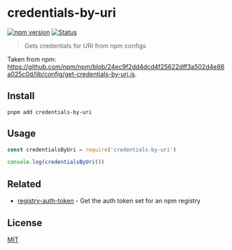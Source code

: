 # credentials-by-uri

[![npm version](https://img.shields.io/npm/v/credentials-by-uri.svg)](https://www.npmjs.com/package/credentials-by-uri)
[![Status](https://travis-ci.org/pnpm/credentials-by-uri.svg?branch=master)](https://travis-ci.org/pnpm/credentials-by-uri "See test builds")

> Gets credentials for URI from npm configs

Taken from npm: https://github.com/npm/npm/blob/24ec9f2dd4dcd4f25622dff3a502d4e86a025c0d/lib/config/get-credentials-by-uri.js.

## Install

```
pnpm add credentials-by-uri
```

## Usage

```js
const credentialsByUri = require('credentials-by-uri')

console.log(credentialsByUri())
```

## Related

* [registry-auth-token](https://github.com/rexxars/registry-auth-token) - Get the auth token set for an npm registry

## License

[MIT](https://github.com/pnpm/credentials-by-uri/blob/master/LICENSE)
